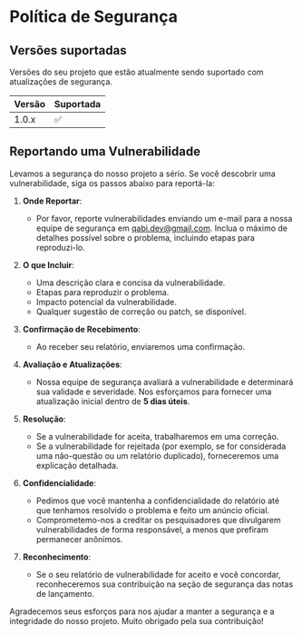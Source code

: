 # Política de Segurança

## Versões suportadas

Versões do seu projeto que estão atualmente sendo suportado com atualizações de segurança.

| Versão | Suportada          |
| ------ | ------------------ |
| 1.0.x  | :white_check_mark: |
<!--
| 5.0.x   | :x:                |
| 4.0.x   | :white_check_mark: |
| < 4.0   | :x:                |
-->

## Reportando uma Vulnerabilidade

Levamos a segurança do nosso projeto a sério. Se você descobrir uma vulnerabilidade, siga os passos abaixo para reportá-la:

1. **Onde Reportar**:  
   - Por favor, reporte vulnerabilidades enviando um e-mail para a nossa equipe de segurança em [qabi.dev@gmail.com](mailto:qabi.dev@gmail.com). Inclua o máximo de detalhes possível sobre o problema, incluindo etapas para reproduzi-lo.

2. **O que Incluir**:
   - Uma descrição clara e concisa da vulnerabilidade.
   - Etapas para reproduzir o problema.
   - Impacto potencial da vulnerabilidade.
   - Qualquer sugestão de correção ou patch, se disponível.

3. **Confirmação de Recebimento**:
   - Ao receber seu relatório, enviaremos uma confirmação.

4. **Avaliação e Atualizações**:
   - Nossa equipe de segurança avaliará a vulnerabilidade e determinará sua validade e severidade. Nos esforçamos para fornecer uma atualização inicial dentro de **5 dias úteis**.

5. **Resolução**:
   - Se a vulnerabilidade for aceita, trabalharemos em uma correção.
   - Se a vulnerabilidade for rejeitada (por exemplo, se for considerada uma não-questão ou um relatório duplicado), forneceremos uma explicação detalhada.

6. **Confidencialidade**:
   - Pedimos que você mantenha a confidencialidade do relatório até que tenhamos resolvido o problema e feito um anúncio oficial.
   - Comprometemo-nos a creditar os pesquisadores que divulgarem vulnerabilidades de forma responsável, a menos que prefiram permanecer anônimos.

7. **Reconhecimento**:
   - Se o seu relatório de vulnerabilidade for aceito e você concordar, reconheceremos sua contribuição na seção de segurança das notas de lançamento.

Agradecemos seus esforços para nos ajudar a manter a segurança e a integridade do nosso projeto. Muito obrigado pela sua contribuição!

